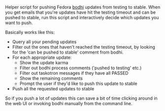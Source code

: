 Helper script for pushing Fedora [bodhi](https://admin.fedoraproject.org/updates) updates from testing to stable. When you get emails that you're updates have hit the testing timeout and can be pushed to stable, run this script and interactively decide which updates you want to push.

Basically works like this:

* Query all your pending updates
* Filter out the ones that haven't reached the testing timeout, by looking for the 'can be pushed to stable' comment from bodhi.
* For each appropriate update:
    * Show the update karma
    * Filter out bodhi process comments ('pushed to testing' etc.)
    * Filter out taskotron messages if they have all PASSED
    * Show the remaining comments
    * Prompt the user if they'd like to push this update to stable
* Push all the requested updates to stable

So if you push a lot of updates this can save a bit of time clicking around in the web UI or invoking bodhi manually from the command line.

